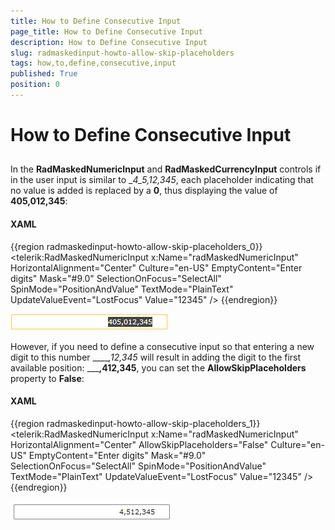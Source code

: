 ```yaml
---
title: How to Define Consecutive Input
page_title: How to Define Consecutive Input
description: How to Define Consecutive Input
slug: radmaskedinput-howto-allow-skip-placeholders
tags: how,to,define,consecutive,input
published: True
position: 0
---
```


# How to Define Consecutive Input



## 

In the __RadMaskedNumericInput__ and __RadMaskedCurrencyInput__ controls if in the user input is similar to __4_5,_12,345__, each placeholder indicating that no value is added is replaced by a __0__, thus displaying the value of __405,012,345__:

#### __XAML__

{{region radmaskedinput-howto-allow-skip-placeholders_0}}
    <telerik:RadMaskedNumericInput x:Name="radMaskedNumericInput" 
                                   HorizontalAlignment="Center"
                                   Culture="en-US"
                                   EmptyContent="Enter digits"
                                   Mask="#9.0"
                                   SelectionOnFocus="SelectAll"
                                   SpinMode="PositionAndValue"
                                   TextMode="PlainText"
                                   UpdateValueEvent="LostFocus"
                                   Value="12345" />
	{{endregion}}



![](images/radmaskedinput_howto_skip_placeholders.png)

However, if you need to define a consecutive input so that entering a new digit to this number  _____,_12,345__ will result in adding the digit to the first available position: _____,412,345__, you can set the __AllowSkipPlaceholders__ property to __False__:

#### __XAML__

{{region radmaskedinput-howto-allow-skip-placeholders_1}}
    <telerik:RadMaskedNumericInput x:Name="radMaskedNumericInput" 
                                   HorizontalAlignment="Center"
                                   AllowSkipPlaceholders="False"
                                   Culture="en-US"
                                   EmptyContent="Enter digits"
                                   Mask="#9.0"
                                   SelectionOnFocus="SelectAll"
                                   SpinMode="PositionAndValue"
                                   TextMode="PlainText"
                                   UpdateValueEvent="LostFocus"
                                   Value="12345" />
	{{endregion}}



![](images/radmaskedinput_howto_skip_placeholders_false.png)
